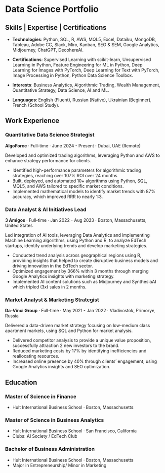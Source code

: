 # Data Science Portfolio

## **Skills | Expertise | Certifications**

- **Technologies**: Python, SQL, R, AWS, MQL5, Excel, Dataiku, MongoDB, Tableau, Adobe CC, Slack, Miro, Kanban, SEO & SEM, Google Analytics, Midjourney, ChatGPT, DecohereAI.

- **Certifications**: Supervised Learning with scikit-learn, Unsupervised Learning in Python, Feature Engineering for ML in Python, Deep Learning for Images with PyTorch, Deep Learning for Text with PyTorch, Image Processing in Python, Python Data Science Toolbox.

- **Interests**: Business Analytics, Algorithmic Trading, Wealth Management, Quantitative Strategy, Data Science, AI and ML.

- **Languages**: English (Fluent), Russian (Native), Ukrainian (Beginner), French (School Study).

## **Work Experience**

### Quantitative Data Science Strategist
**AlgoForce** · Full-time · 
June 2024 - Present · 
Dubai, UAE (Remote)

Developed and optimized trading algorithms, leveraging Python and AWS to enhance strategy performance for clients.
- Identified high-performance parameters for algorithmic trading strategies, reaching over 107% ROI over 24 months.
- Built, deployed, and automated 10+ algorithms using Python, SQL, MQL5, and AWS tailored to specific market conditions.
- Implemented mathematical models to identify market trends with 87% accuracy, which improved RRR to nearly 1:3.
  

### Data Analyst & AI Initiatives Lead
**3 Amigos** · Full-time · 
Jan 2022 - Aug 2023 · 
Boston, Massachusetts, United States

Led integration of AI tools, leveraging Data Analytics and implementing Machine Learning algorithms, using Python and R, to analyze EdTech startups, identify underlying trends and develop marketing strategies.
- Conducted trend analysis across geographical regions using R, providing insights that helped to create disruptive business
models and driving innovation in the EdTech sector.
- Optimized engagement by 366% within 3 months through merging Google Analytics insights with marketing strategy.
- Implemented AI content solutions such as Midjourney and SynthesiaAI which tripled (3x) sales in 2 months.


### Market Analyst & Marketing Strategist
**Da-Vinci Group** · Full-time ·
May 2021 - Jan 2022 · 
Vladivostok, Primorye, Russia

Delivered a data-driven market strategy focusing on low-medium class apartment markets, using SQL and Python for market analysis.
- Delivered competitor analysis to provide a unique value proposition, successfully attraction 2 new investors to the brand.
- Reduced marketing costs by 17% by identifying inefficiencies and reallocating resources.
- Increased online presence by 40% through clients’ engagement, using Google Analytics insights and SEO optimization.


## **Education**

### Master of Science in Finance
- Hult International Business School · Boston, Massachusetts

### Master of Science in Business Analytics
- Hult International Business School · San Francisco, California
- Clubs: AI Society / EdTech Club

### Bachelor of Business Administration
- Hult International Business School · Boston, Massachusetts
- Major in Entrepreneurship/ Minor in Marketing
